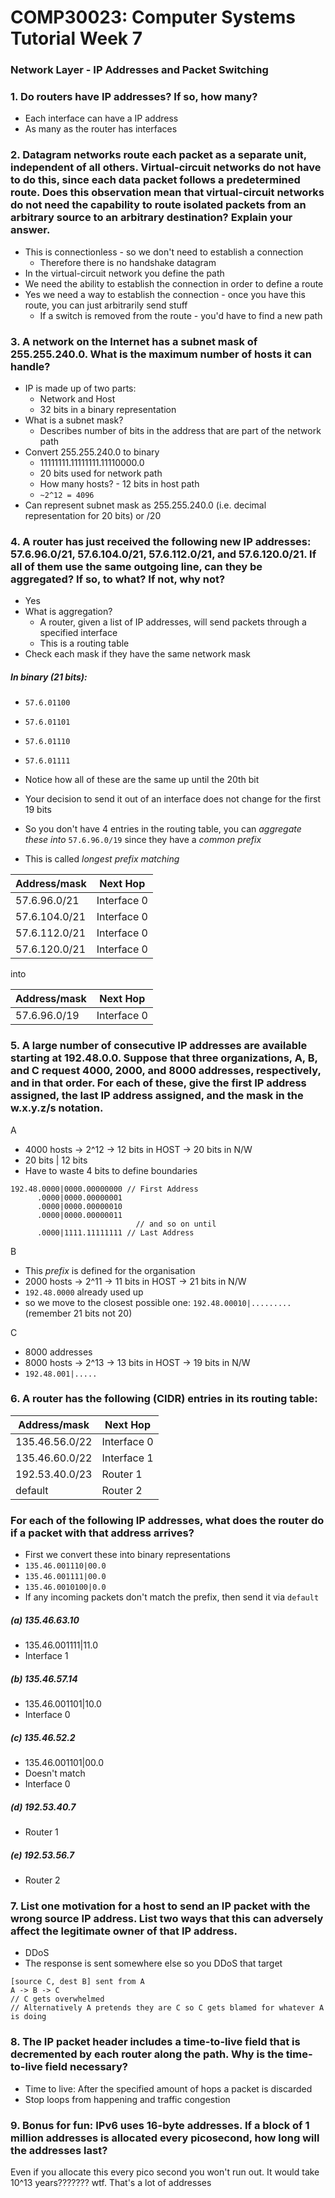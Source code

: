 # COMP30023: Computer Systems Tutorial Week 7
### Network Layer - IP Addresses and Packet Switching

### 1. Do routers have IP addresses? If so, how many?
- Each interface can have a IP address
- As many as the router has interfaces

### 2. Datagram networks route each packet as a separate unit, independent of all others. Virtual-circuit networks do not have to do this, since each data packet follows a predetermined route. Does this observation mean that virtual-circuit networks do not need the capability to route isolated packets from an arbitrary source to an arbitrary destination? Explain your answer.
- This is connectionless - so we don't need to establish a connection
	- Therefore there is no handshake datagram
- In the virtual-circuit network you define the path
- We need the ability to establish the connection in order to define a route
- Yes we need a way to establish the connection - once you have this route, you can just arbitrarily send stuff
	- If a switch is removed from the route - you'd have to find a new path

### 3. A network on the Internet has a subnet mask of 255.255.240.0. What is the maximum number of hosts it can handle?
- IP is made up of two parts:
	- Network and Host
	- 32 bits in a binary representation
- What is a subnet mask?
	- Describes number of bits in the address that are part of the network path
- Convert 255.255.240.0 to binary
	- 11111111.11111111.11110000.0
	- 20 bits used for network path
	- How many hosts? - 12 bits in host path
	- `~2^12 = 4096`
- Can represent subnet mask as 255.255.240.0 (i.e. decimal representation for 20 bits) or /20

### 4. A router has just received the following new IP addresses: 57.6.96.0/21, 57.6.104.0/21, 57.6.112.0/21, and 57.6.120.0/21. If all of them use the same outgoing line, can they be aggregated? If so, to what? If not, why not?
- Yes
- What is aggregation?
	- A router, given a list of IP addresses, will send packets through a specified interface
	- This is a routing table
- Check each mask if they have the same network mask

##### In binary (21 bits):
- `57.6.01100`
- `57.6.01101`
- `57.6.01110`
- `57.6.01111`
- Notice how all of these are the same up until the 20th bit

- Your decision to send it out of an interface does not change for the first 19 bits
- So you don't have 4 entries in the routing table, you can *aggregate these into* `57.6.96.0/19` since they have a *common prefix*
- This is called *longest prefix matching*

Address/mask | Next Hop
--- | ---
57.6.96.0/21	| Interface 0
57.6.104.0/21	| Interface 0
57.6.112.0/21	| Interface 0
57.6.120.0/21	| Interface 0

into 

Address/mask | Next Hop
--- | ---
57.6.96.0/19	| Interface 0

### 5. A large number of consecutive IP addresses are available starting at 192.48.0.0. Suppose that three organizations, A, B, and C request 4000, 2000, and 8000 addresses, respectively, and in that order. For each of these, give the first IP address assigned, the last IP address assigned, and the mask in the w.x.y.z/s notation.
A
- 4000 hosts -> 2^12 -> 12 bits in HOST -> 20 bits in N/W
- 20 bits | 12 bits
- Have to waste 4 bits to define boundaries
```
192.48.0000|0000.00000000 // First Address
      .0000|0000.00000001
 	  .0000|0000.00000010
	  .0000|0000.00000011
							// and so on until
 	  .0000|1111.11111111 // Last Address
```

B
- This *prefix* is defined for the organisation
- 2000 hosts -> 2^11 -> 11 bits in HOST -> 21 bits in N/W
- `192.48.0000` already used up
- so we move to the closest possible one: `192.48.00010|.........` (remember 21 bits not 20)

C
- 8000 addresses
- 8000 hosts -> 2^13 -> 13 bits in HOST -> 19 bits in N/W
- `192.48.001|.....`

### 6. A router has the following (CIDR) entries in its routing table:
Address/mask | Next Hop
--- | ---
135.46.56.0/22 | Interface 0
135.46.60.0/22 | Interface 1
192.53.40.0/23 | Router 1
default | Router 2

### For each of the following IP addresses, what does the router do if a packet with that address arrives?
- First we convert these into binary representations
- `135.46.001110|00.0`
- `135.46.001111|00.0`
- `135.46.0010100|0.0`
- If any incoming packets don't match the prefix, then send it via `default`

##### (a) 135.46.63.10
- 135.46.001111|11.0
- Interface 1

##### (b) 135.46.57.14
- 135.46.001101|10.0
- Interface 0

##### (c) 135.46.52.2
- 135.46.001101|00.0
- Doesn't match
- Interface 0

##### (d) 192.53.40.7
- Router 1

##### (e) 192.53.56.7
- Router 2

### 7. List one motivation for a host to send an IP packet with the wrong source IP address. List two ways that this can adversely affect the legitimate owner of that IP address. 
- DDoS
- The response is sent somewhere else so you DDoS that target
```
[source C, dest B] sent from A
A -> B -> C
// C gets overwhelmed
// Alternatively A pretends they are C so C gets blamed for whatever A is doing

```

### 8. The IP packet header includes a time-to-live field that is decremented by each router along the path. Why is the time-to-live field necessary?
- Time to live: After the specified amount of hops a packet is discarded
- Stop loops from happening and traffic congestion

### 9. Bonus for fun: IPv6 uses 16-byte addresses. If a block of 1 million addresses is allocated every picosecond, how long will the addresses last?
Even if you allocate this every pico second you won't run out.
It would take 10^13 years??????? wtf.
That's a lot of addresses